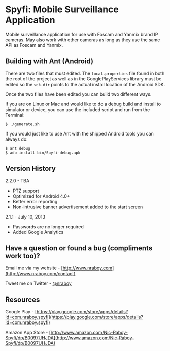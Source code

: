 Spyfi: Mobile Surveillance Application
==============================

Mobile surveillance application for use with Foscam and Yanmix brand IP cameras.  May 
also work with other cameras as long as they use the same API as Foscam and Yanmix.


Building with Ant (Android)
-------------

There are two files that must edited.  The `local.properties` file found in both the root 
of the project as well as in the GooglePlayServices library must be edited so the `sdk.dir` points 
to the actual install location of the Android SDK.

Once the two files have been edited you can build two different ways.

If you are on Linux or Mac and would like to do a debug build and install to simulator or device, you 
can use the included script and run from the Terminal:

    $ ./generate.sh

If you would just like to use Ant with the shipped Android tools you can always do:

    $ ant debug
    $ adb install bin/Spyfi-debug.apk
   

Version History
-------------

2.2.0 - TBA

* PTZ support
* Optimized for Android 4.0+
* Better error reporting
* Non-intrusive banner advertisement added to the start screen

2.1.1 - July 10, 2013

* Passwords are no longer required
* Added Google Analytics


Have a question or found a bug (compliments work too)?
-------------

Email me via my website - [http://www.nraboy.com](http://www.nraboy.com/contact)

Tweet me on Twitter - [@nraboy](https://www.twitter.com/nraboy)


Resources
-------------

Google Play - [https://play.google.com/store/apps/details?id=com.nraboy.spyfi](https://play.google.com/store/apps/details?id=com.nraboy.spyfi)

Amazon App Store - [http://www.amazon.com/Nic-Raboy-Spyfi/dp/B0097UHJDA](http://www.amazon.com/Nic-Raboy-Spyfi/dp/B0097UHJDA)